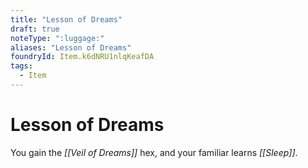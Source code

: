 ```yaml
---
title: "Lesson of Dreams"
draft: true
noteType: ":luggage:"
aliases: "Lesson of Dreams"
foundryId: Item.k6dNRU1nlqKeafDA
tags:
  - Item
---
```


# Lesson of Dreams

You gain the _[[Veil of Dreams]]_ hex, and your familiar learns _[[Sleep]]_.
